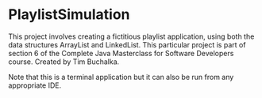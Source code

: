 # PlaylistSimulation
This project involves creating a fictitious playlist application, using both the data structures ArrayList and LinkedList.  This particular project is part of section 6 of the Complete Java Masterclass for Software Developers course.  Created by Tim Buchalka.

Note that this is a terminal application but it can also be run from any appropriate IDE.
